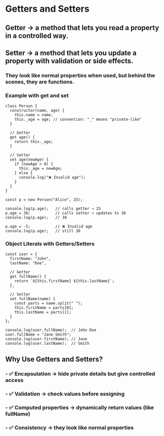 # Getters and Setters

## Getter → a method that lets you read a property in a controlled way.

## Setter → a method that lets you update a property with validation or side effects.

### They look like normal properties when used, but behind the scenes, they are functions.

### Example with get and set
```
class Person {
  constructor(name, age) {
    this.name = name;
    this._age = age; // convention: "_" means "private-like"
  }

  // Getter
  get age() {
    return this._age;
  }

  // Setter
  set age(newAge) {
    if (newAge > 0) {
      this._age = newAge;
    } else {
      console.log("❌ Invalid age");
    }
  }
}

const p = new Person("Alice", 25);

console.log(p.age);   // calls getter → 25
p.age = 30;           // calls setter → updates to 30
console.log(p.age);   // 30

p.age = -5;           // ❌ Invalid age
console.log(p.age);   // still 30
```

### Object Literals with Getters/Setters
```
const user = {
  firstName: "John",
  lastName: "Doe",
  
  // Getter
  get fullName() {
    return `${this.firstName} ${this.lastName}`;
  },
  
  // Setter
  set fullName(name) {
    const parts = name.split(" ");
    this.firstName = parts[0];
    this.lastName = parts[1];
  }
};

console.log(user.fullName);  // John Doe
user.fullName = "Jane Smith";
console.log(user.firstName); // Jane
console.log(user.lastName);  // Smith
```
## Why Use Getters and Setters?

### - ✅ Encapsulation → hide private details but give controlled access
### - ✅ Validation → check values before assigning
### - ✅ Computed properties → dynamically return values (like fullName)
### - ✅ Consistency → they look like normal properties
